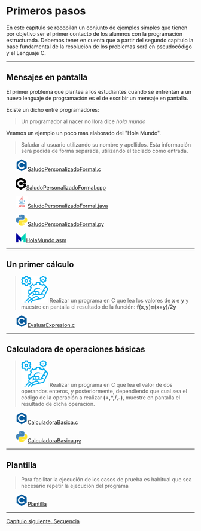 <link rel="stylesheet" type="text/css" href="estilo.css" media="screen" />

# **Primeros pasos**
<p>
En este capítulo se recopilan un conjunto de ejemplos simples que tienen por objetivo ser el primer contacto de los alumnos con la programación estructurada. Debemos tener en cuenta que a partir del segundo capítulo la base fundamental de la resolución de los problemas será en pseudocódigo y el Lenguaje C.
</p>

*********

## Mensajes en pantalla

 El primer problema que plantea a los estudiantes cuando se enfrentan a un nuevo lenguaje de programación es el de escribir un mensaje en pantalla.

 Existe un dicho entre programadores:

>Un programador al nacer no llora dice *hola mundo*

Veamos un ejemplo un poco mas elaborado del "Hola Mundo".

> Saludar al usuario utilizando su nombre y apellidos. Esta información será pedida de forma separada, utilizando el teclado como entrada.

 &ensp;&ensp;&ensp; <img src="iconos/c.png">[SaludoPersonalizadoFormal.c](./Primeros_pasos/SaludoPersonalizadoFormal.c)

  &ensp;&ensp;&ensp;  <img src="iconos/cplus.png">[SaludoPersonalizadoFormal.cpp](./Primeros_pasos/SaludoPersonalizadoFormal.cpp)

  &ensp;&ensp;&ensp; <img src="iconos/java.png">[SaludoPersonalizadoFormal.java](./Primeros_pasos/SaludoPersonalizadoFormal.java)


 &ensp;&ensp;&ensp; <img src="iconos/python.png">[SaludoPersonalizadoFormal.py](./Primeros_pasos/SaludoPersonalizadoFormal.py)

 &ensp;&ensp;&ensp; <img src="iconos/mip.png">[HolaMundo.asm](./Primeros_pasos/HolaMundo.asm)

*********

## Un primer cálculo

>  <img src="iconos/prob.png">  Realizar un programa en C que lea los valores de **x** e **y** y muestre en pantalla el resultado de la función:
**f(x,y)=(x+y)/2y**



 &ensp;&ensp;&ensp; <img src="iconos/c.png">[EvaluarExpresion.c](./Primeros_pasos/EvaluarExpresion.c)

*********
## Calculadora de operaciones básicas

> <img src="iconos/prob.png">  Realizar un programa en C que lea el valor de dos operandos enteros, y posteriormente, dependiendo que cual sea el código  de la operación a realizar **(+,*,/,-)**, muestre en pantalla el resultado de dicha operación.



&ensp;&ensp;&ensp; <img src="iconos/c.png">[CalculadoraBasica.c](./Primeros_pasos/CalculadoraBasica.c)



&ensp;&ensp;&ensp; <img src="iconos/python.png">[CalculadoraBasica.py](./Primeros_pasos/CalculadoraBasica.py)

*********

## Plantilla

> Para facilitar la ejecución de los casos de prueba es habitual que sea necesario repetir la ejecución del programa

 &ensp;&ensp;&ensp; <img src="iconos/c.png">[Plantilla](./Primeros_pasos/template.c)

*********

[Capítulo siguiente. Secuencia](secuencia.md)
